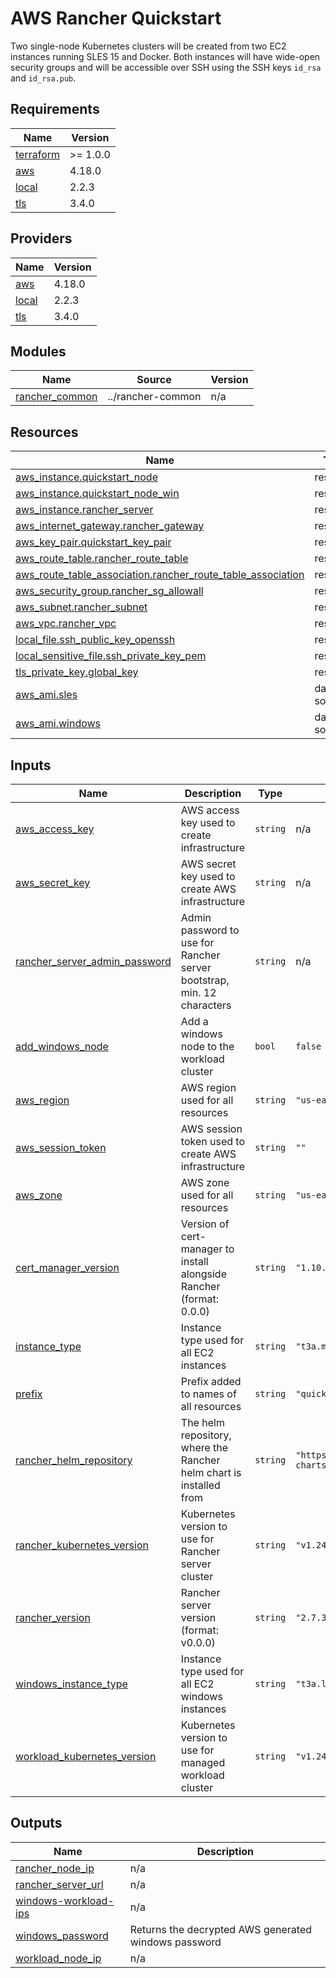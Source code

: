 # AWS Rancher Quickstart

Two single-node Kubernetes clusters will be created from two EC2 instances running SLES 15 and Docker.
Both instances will have wide-open security groups and will be accessible over SSH using the SSH keys
`id_rsa` and `id_rsa.pub`.

<!-- BEGIN_TF_DOCS -->
## Requirements

| Name | Version |
|------|---------|
| <a name="requirement_terraform"></a> [terraform](#requirement\_terraform) | >= 1.0.0 |
| <a name="requirement_aws"></a> [aws](#requirement\_aws) | 4.18.0 |
| <a name="requirement_local"></a> [local](#requirement\_local) | 2.2.3 |
| <a name="requirement_tls"></a> [tls](#requirement\_tls) | 3.4.0 |

## Providers

| Name | Version |
|------|---------|
| <a name="provider_aws"></a> [aws](#provider\_aws) | 4.18.0 |
| <a name="provider_local"></a> [local](#provider\_local) | 2.2.3 |
| <a name="provider_tls"></a> [tls](#provider\_tls) | 3.4.0 |

## Modules

| Name | Source | Version |
|------|--------|---------|
| <a name="module_rancher_common"></a> [rancher\_common](#module\_rancher\_common) | ../rancher-common | n/a |

## Resources

| Name | Type |
|------|------|
| [aws_instance.quickstart_node](https://registry.terraform.io/providers/hashicorp/aws/4.18.0/docs/resources/instance) | resource |
| [aws_instance.quickstart_node_win](https://registry.terraform.io/providers/hashicorp/aws/4.18.0/docs/resources/instance) | resource |
| [aws_instance.rancher_server](https://registry.terraform.io/providers/hashicorp/aws/4.18.0/docs/resources/instance) | resource |
| [aws_internet_gateway.rancher_gateway](https://registry.terraform.io/providers/hashicorp/aws/4.18.0/docs/resources/internet_gateway) | resource |
| [aws_key_pair.quickstart_key_pair](https://registry.terraform.io/providers/hashicorp/aws/4.18.0/docs/resources/key_pair) | resource |
| [aws_route_table.rancher_route_table](https://registry.terraform.io/providers/hashicorp/aws/4.18.0/docs/resources/route_table) | resource |
| [aws_route_table_association.rancher_route_table_association](https://registry.terraform.io/providers/hashicorp/aws/4.18.0/docs/resources/route_table_association) | resource |
| [aws_security_group.rancher_sg_allowall](https://registry.terraform.io/providers/hashicorp/aws/4.18.0/docs/resources/security_group) | resource |
| [aws_subnet.rancher_subnet](https://registry.terraform.io/providers/hashicorp/aws/4.18.0/docs/resources/subnet) | resource |
| [aws_vpc.rancher_vpc](https://registry.terraform.io/providers/hashicorp/aws/4.18.0/docs/resources/vpc) | resource |
| [local_file.ssh_public_key_openssh](https://registry.terraform.io/providers/hashicorp/local/2.2.3/docs/resources/file) | resource |
| [local_sensitive_file.ssh_private_key_pem](https://registry.terraform.io/providers/hashicorp/local/2.2.3/docs/resources/sensitive_file) | resource |
| [tls_private_key.global_key](https://registry.terraform.io/providers/hashicorp/tls/3.4.0/docs/resources/private_key) | resource |
| [aws_ami.sles](https://registry.terraform.io/providers/hashicorp/aws/4.18.0/docs/data-sources/ami) | data source |
| [aws_ami.windows](https://registry.terraform.io/providers/hashicorp/aws/4.18.0/docs/data-sources/ami) | data source |

## Inputs

| Name | Description | Type | Default | Required |
|------|-------------|------|---------|:--------:|
| <a name="input_aws_access_key"></a> [aws\_access\_key](#input\_aws\_access\_key) | AWS access key used to create infrastructure | `string` | n/a | yes |
| <a name="input_aws_secret_key"></a> [aws\_secret\_key](#input\_aws\_secret\_key) | AWS secret key used to create AWS infrastructure | `string` | n/a | yes |
| <a name="input_rancher_server_admin_password"></a> [rancher\_server\_admin\_password](#input\_rancher\_server\_admin\_password) | Admin password to use for Rancher server bootstrap, min. 12 characters | `string` | n/a | yes |
| <a name="input_add_windows_node"></a> [add\_windows\_node](#input\_add\_windows\_node) | Add a windows node to the workload cluster | `bool` | `false` | no |
| <a name="input_aws_region"></a> [aws\_region](#input\_aws\_region) | AWS region used for all resources | `string` | `"us-east-1"` | no |
| <a name="input_aws_session_token"></a> [aws\_session\_token](#input\_aws\_session\_token) | AWS session token used to create AWS infrastructure | `string` | `""` | no |
| <a name="input_aws_zone"></a> [aws\_zone](#input\_aws\_zone) | AWS zone used for all resources | `string` | `"us-east-1b"` | no |
| <a name="input_cert_manager_version"></a> [cert\_manager\_version](#input\_cert\_manager\_version) | Version of cert-manager to install alongside Rancher (format: 0.0.0) | `string` | `"1.10.0"` | no |
| <a name="input_instance_type"></a> [instance\_type](#input\_instance\_type) | Instance type used for all EC2 instances | `string` | `"t3a.medium"` | no |
| <a name="input_prefix"></a> [prefix](#input\_prefix) | Prefix added to names of all resources | `string` | `"quickstart"` | no |
| <a name="input_rancher_helm_repository"></a> [rancher\_helm\_repository](#input\_rancher\_helm\_repository) | The helm repository, where the Rancher helm chart is installed from | `string` | `"https://releases.rancher.com/server-charts/latest"` | no |
| <a name="input_rancher_kubernetes_version"></a> [rancher\_kubernetes\_version](#input\_rancher\_kubernetes\_version) | Kubernetes version to use for Rancher server cluster | `string` | `"v1.24.13+k3s1"` | no |
| <a name="input_rancher_version"></a> [rancher\_version](#input\_rancher\_version) | Rancher server version (format: v0.0.0) | `string` | `"2.7.3"` | no |
| <a name="input_windows_instance_type"></a> [windows\_instance\_type](#input\_windows\_instance\_type) | Instance type used for all EC2 windows instances | `string` | `"t3a.large"` | no |
| <a name="input_workload_kubernetes_version"></a> [workload\_kubernetes\_version](#input\_workload\_kubernetes\_version) | Kubernetes version to use for managed workload cluster | `string` | `"v1.24.13+rke2r1"` | no |

## Outputs

| Name | Description |
|------|-------------|
| <a name="output_rancher_node_ip"></a> [rancher\_node\_ip](#output\_rancher\_node\_ip) | n/a |
| <a name="output_rancher_server_url"></a> [rancher\_server\_url](#output\_rancher\_server\_url) | n/a |
| <a name="output_windows-workload-ips"></a> [windows-workload-ips](#output\_windows-workload-ips) | n/a |
| <a name="output_windows_password"></a> [windows\_password](#output\_windows\_password) | Returns the decrypted AWS generated windows password |
| <a name="output_workload_node_ip"></a> [workload\_node\_ip](#output\_workload\_node\_ip) | n/a |
<!-- END_TF_DOCS -->
